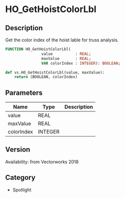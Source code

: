 # HO_GetHoistColorLbl

## Description
Get the color index of the hoist lable for truss analysis.

```pascal
FUNCTION HO_GetHoistColorLbl(
				value          : REAL;
				maxValue       : REAL;
				VAR colorIndex : INTEGER): BOOLEAN;
```

```python
def vs.HO_GetHoistColorLbl(value, maxValue):
    return (BOOLEAN, colorIndex)
```

## Parameters
|Name|Type|Description|
|---|---|---|
|value|REAL|   |
|maxValue|REAL|   |
|colorIndex|INTEGER|   |

## Version
Availability: from Vectorworks 2018

## Category
* Spotlight

